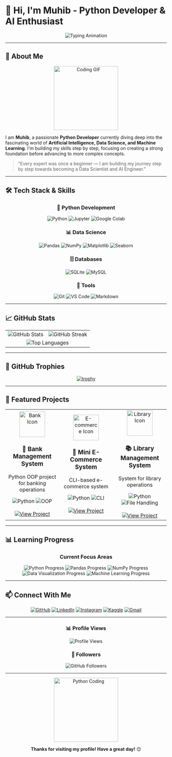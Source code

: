 # 🤖 Hi, I'm Muhib - Python Developer & AI Enthusiast

<div align="center">
  <img src="https://readme-typing-svg.demolab.com?font=JetBrains+Mono&weight=800&size=38&duration=3500&pause=800&color=6366F1&center=true&vCenter=true&width=850&lines=Python+Developer;AI+and+Data+Science+Learner;Future+Machine+Learning+Engineer" alt="Typing Animation" />
</div>

---

## 🚀 About Me

<div align="center">
  <img src="https://media.giphy.com/media/LMcB8XospGZO8UQq87/giphy.gif" width="200" alt="Coding GIF">
</div>

I am **Muhib**, a passionate **Python Developer** currently diving deep into the fascinating world of **Artificial Intelligence, Data Science, and Machine Learning**. I'm building my skills step by step, focusing on creating a strong foundation before advancing to more complex concepts.

> "Every expert was once a beginner — I am building my journey step by step towards becoming a Data Scientist and AI Engineer."

---

## 🛠 Tech Stack & Skills

<div align="center">

### 🐍 Python Development
![Python](https://img.shields.io/badge/Python-3776AB?style=for-the-badge&logo=python&logoColor=white)
![Jupyter](https://img.shields.io/badge/Jupyter-F37626?style=for-the-badge&logo=Jupyter&logoColor=white)
![Google Colab](https://img.shields.io/badge/Colab-F9AB00?style=for-the-badge&logo=googlecolab&color=525252)

### 📊 Data Science
![Pandas](https://img.shields.io/badge/Pandas-2C2D72?style=for-the-badge&logo=pandas&logoColor=white)
![NumPy](https://img.shields.io/badge/Numpy-777BB4?style=for-the-badge&logo=numpy&logoColor=white)
![Matplotlib](https://img.shields.io/badge/Matplotlib-%23ffffff.svg?style=for-the-badge&logo=Matplotlib&logoColor=black)
![Seaborn](https://img.shields.io/badge/Seaborn-0C7B93?style=for-the-badge)

### 🗄️ Databases
![SQLite](https://img.shields.io/badge/SQLite-07405E?style=for-the-badge&logo=sqlite&logoColor=white)
![MySQL](https://img.shields.io/badge/MySQL-00000F?style=for-the-badge&logo=mysql&logoColor=white)

### 🔧 Tools
![Git](https://img.shields.io/badge/Git-F05032?style=for-the-badge&logo=git&logoColor=white)
![VS Code](https://img.shields.io/badge/VS_Code-0078D4?style=for-the-badge&logo=visual%20studio%20code&logoColor=white)
![Markdown](https://img.shields.io/badge/Markdown-000000?style=for-the-badge&logo=markdown&logoColor=white)

</div>

---

## 📈 GitHub Stats

<div align="center">
  
<table>
  <tr>
    <td align="center">
      <img src="https://github-readme-stats.vercel.app/api?username=Mk-x404&show_icons=true&theme=radical&hide_border=true&bg_color=00000000&title_color=6366F1&icon_color=6366F1&text_color=ffffff&ring_color=6366F1" alt="GitHub Stats" />
    </td>
    <td align="center">
      <img src="https://github-readme-streak-stats.herokuapp.com/?user=Mk-x404&theme=radical&hide_border=true&background=00000000&stroke=6366F1&ring=6366F1&fire=6366F1&currStreakLabel=6366F1" alt="GitHub Streak" />
    </td>
  </tr>
  <tr>
    <td colspan="2" align="center">
      <img src="https://github-readme-stats.vercel.app/api/top-langs/?username=Mk-x404&layout=compact&theme=radical&hide_border=true&bg_color=00000000&title_color=6366F1&text_color=ffffff&border_radius=15" alt="Top Languages" />
    </td>
  </tr>
</table>

</div>

---

## 🌟 GitHub Trophies

<div align="center">
  
[![trophy](https://github-profile-trophy.vercel.app/?username=Mk-x404&theme=radical&no-frame=true&row=2&column=4&margin-w=15&margin-h=15)](https://github.com/ryo-ma/github-profile-trophy)

</div>

---

## 🚀 Featured Projects

<div align="center">
  
<table>
  <tr>
    <td align="center" width="33%">
      <img src="https://cdn-icons-png.flaticon.com/512/2331/2331966.png" width="80" alt="Bank Icon">
      <h3>🏦 Bank Management System</h3>
      <p>Python OOP project for banking operations</p>
      <div>
        <img src="https://img.shields.io/badge/Python-3.x-blue?style=flat-square" alt="Python">
        <img src="https://img.shields.io/badge/OOP-Concept-green?style=flat-square" alt="OOP">
      </div>
      <br>
      <a href="https://github.com/Mk-x404/Bank-Management-System">
        <img src="https://img.shields.io/badge/View-Project-6366F1?style=for-the-badge" alt="View Project">
      </a>
    </td>
    <td align="center" width="33%">
      <img src="https://cdn-icons-png.flaticon.com/512/2331/2331966.png" width="80" alt="E-commerce Icon">
      <h3>🛒 Mini E-Commerce System</h3>
      <p>CLI-based e-commerce system</p>
      <div>
        <img src="https://img.shields.io/badge/Python-3.x-blue?style=flat-square" alt="Python">
        <img src="https://img.shields.io/badge/CLI-Application-yellow?style=flat-square" alt="CLI">
      </div>
      <br>
      <a href="https://github.com/Mk-x404/E-Commerce-System">
        <img src="https://img.shields.io/badge/View-Project-6366F1?style=for-the-badge" alt="View Project">
      </a>
    </td>
    <td align="center" width="33%">
      <img src="https://cdn-icons-png.flaticon.com/512/2331/2331966.png" width="80" alt="Library Icon">
      <h3>📚 Library Management System</h3>
      <p>System for library operations</p>
      <div>
        <img src="https://img.shields.io/badge/Python-3.x-blue?style=flat-square" alt="Python">
        <img src="https://img.shields.io/badge/File-Handling-orange?style=flat-square" alt="File Handling">
      </div>
      <br>
      <a href="https://github.com/Mk-x404/Library-Management-System">
        <img src="https://img.shields.io/badge/View-Project-6366F1?style=for-the-badge" alt="View Project">
      </a>
    </td>
  </tr>
</table>

</div>

---

## 📊 Learning Progress

<div align="center">
  
### Current Focus Areas
<img src="https://progress-bar.dev/90/?title=Python&width=400&color=6366F1" alt="Python Progress">
<img src="https://progress-bar.dev/70/?title=Pandas&width=400&color=6366F1" alt="Pandas Progress">
<img src="https://progress-bar.dev/65/?title=NumPy&width=400&color=6366F1" alt="NumPy Progress">
<img src="https://progress-bar.dev/60/?title=DataViz&width=400&color=6366F1" alt="Data Visualization Progress">
<img src="https://progress-bar.dev/40/?title=ML&width=400&color=6366F1" alt="Machine Learning Progress">

</div>

---

## 📫 Connect With Me

<div align="center">
  
[![GitHub](https://img.shields.io/badge/GitHub-181717?style=for-the-badge&logo=github&logoColor=white)](https://github.com/Mk-x404)
[![LinkedIn](https://img.shields.io/badge/LinkedIn-0A66C2?style=for-the-badge&logo=linkedin&logoColor=white)](https://www.linkedin.com/in/muhib-khan-x73)
[![Instagram](https://img.shields.io/badge/Instagram-E4405F?style=for-the-badge&logo=instagram&logoColor=white)](https://instagram.com/me._.muhiiib)
[![Kaggle](https://img.shields.io/badge/Kaggle-20BEFF?style=for-the-badge&logo=kaggle&logoColor=white)](https://www.kaggle.com/muhibbb)
[![Gmail](https://img.shields.io/badge/Gmail-D14836?style=for-the-badge&logo=gmail&logoColor=white)](mailto:your-email@gmail.com)

</div>

---

<div align="center">
  
### 📊 Profile Views
![Profile Views](https://komarev.com/ghpvc/?username=Mk-x404&color=6366F1&style=for-the-badge&label=PROFILE+VISITORS)

### 👥 Followers
![GitHub Followers](https://img.shields.io/github/followers/Mk-x404?color=6366F1&style=for-the-badge&logo=github&label=FOLLOWERS)

</div>

---

<div align="center">
  
<img src="https://media.giphy.com/media/coxQHKASG60HrHtvkt/giphy.gif" width="200" alt="Python Coding">

**Thanks for visiting my profile! Have a great day!** 😊

</div>
